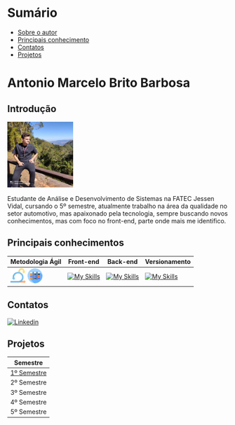 # Sumário

* [Sobre o autor](#introdução)
* [Principais conhecimento](#Principais-conhecimentos)
* [Contatos](#contatos)
* [Projetos](#projetos)


# Antonio Marcelo Brito Barbosa

## Introdução
<div>
	<img src="/img/antonio.jpg" alt="Foto de perfil" width=150 height=150 />
	<p>Estudante de Análise e Desenvolvimento de Sistemas na FATEC Jessen Vidal, cursando o 5º semestre, atualmente trabalho na área da qualidade no setor automotivo, mas apaixonado pela tecnologia, sempre buscando novos conhecimentos, mas com foco no front-end, parte onde mais me identifico.</p>
</div>

## Principais conhecimentos

| Metodologia Ágil | Front-end | Back-end | Versionamento |
|-------------|-------------|-------------|-------------------|
| <img src="https://github.com/mateushlsilva/Portfolio-ADS/blob/main/imagens/scrum.png" height="30%" width="30%"/> <img src="https://github.com/mateushlsilva/Portfolio-ADS/blob/main/imagens/kanban.png" height="30%" width="30%" /> |[![My Skills](https://skillicons.dev/icons?i=html,css,js,react )](https://skillicons.dev)| [![My Skills](https://skillicons.dev/icons?i=nodejs,typescript)](https://skillicons.dev) |[![My Skills](https://skillicons.dev/icons?i=git,github)](https://skillicons.dev)|

## Contatos

[![Linkedin](https://img.shields.io/badge/LinkedIn-0077B5?style=for-the-badge&logo=linkedin&logoColor=white)](https://www.linkedin.com/in/antonio-marcelo-9a5b68181/) 

## Projetos
| Semestre | 
|----------|
| [1º Semestre](https://github.com/Antonio-Barbosa/Portfolio_Antonio_Marcelo/blob/main/portfolio/README.md) |
| 2º Semestre |
| 3º Semestre |
| 4º Semestre |
| 5º Semestre |



